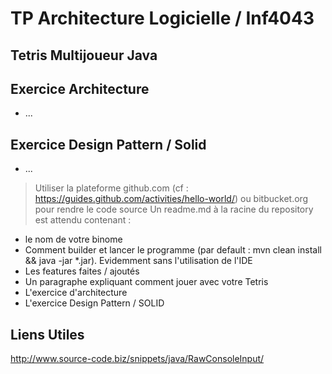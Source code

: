 # TP Architecture Logicielle / Inf4043 
## Tetris Multijoueur Java

## Exercice Architecture
- ...

## Exercice Design Pattern / Solid
- ...

>Utiliser la plateforme github.com (cf : https://guides.github.com/activities/hello-world/) ou bitbucket.org pour rendre le code source
Un readme.md à la racine du repository est attendu contenant :
- le nom de votre binome
- Comment builder et lancer le programme (par default : mvn clean install && java -jar *.jar). Evidemment sans l'utilisation de l'IDE
- Les features faites / ajoutés
- Un paragraphe expliquant comment jouer avec votre Tetris
- L'exercice d'architecture
- L'exercice Design Pattern / SOLID

## Liens Utiles
http://www.source-code.biz/snippets/java/RawConsoleInput/
